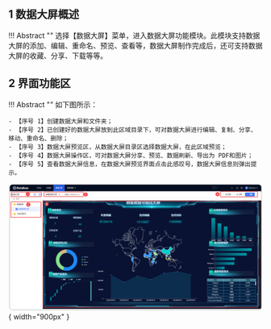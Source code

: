 ## 1 数据大屏概述

!!! Abstract ""
	选择【数据大屏】菜单，进入数据大屏功能模块。此模块支持数据大屏的添加、编辑、重命名、预览、查看等，数据大屏制作完成后，还可支持数据大屏的收藏、分享、下载等等。

## 2 界面功能区

!!! Abstract ""
	如下图所示：

	- 【序号 1】创建数据大屏和文件夹；
	- 【序号 2】已创建好的数据大屏放到此区域目录下，可对数据大屏进行编辑、复制、分享、移动、重命名、删除；
	- 【序号 3】数据大屏预览区，从数据大屏目录区选择数据大屏，在此区域预览；
	- 【序号 4】数据大屏操作区，可对数据大屏分享、预览、数据刷新、导出为 PDF和图片；
	- 【序号 5】查看数据大屏信息，在数据大屏预览界面点击此感叹号，数据大屏信息则弹出提示。


![2.0仪表板概览](../img/panel_generation/2.0大屏概览.png){ width="900px" }
